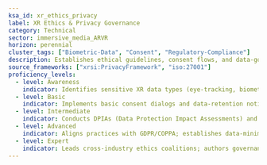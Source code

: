 ```yaml
---
ksa_id: xr_ethics_privacy
label: XR Ethics & Privacy Governance
category: Technical
sector: immersive_media_ARVR
horizon: perennial
cluster_tags: ["Biometric-Data", "Consent", "Regulatory-Compliance"]
description: Establishes ethical guidelines, consent flows, and data-governance models for biometric capture, spatial mapping, and user identity in immersive systems.
source_frameworks: ["xrsi:PrivacyFramework", "iso:27001"]
proficiency_levels:
  - level: Awareness
    indicator: Identifies sensitive XR data types (eye-tracking, biometrics).
  - level: Basic
    indicator: Implements basic consent dialogs and data-retention notices.
  - level: Intermediate
    indicator: Conducts DPIAs (Data Protection Impact Assessments) and audits third-party SDKs.
  - level: Advanced
    indicator: Aligns practices with GDPR/COPPA; establishes data-minimization pipelines.
  - level: Expert
    indicator: Leads cross-industry ethics coalitions; authors governance frameworks adopted globally.
---
```

